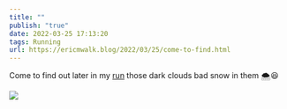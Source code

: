```yaml
---
title: ""
publish: "true"
date: 2022-03-25 17:13:20
tags: Running
url: https://ericmwalk.blog/2022/03/25/come-to-find.html
---
```


Come to find out later in my [run](http://www.strava.com/activities/6881072644) those dark clouds bad snow in them 🌨😆

![](https://ericmwalk.blog/uploads/2022/b0cc76b66d.jpg)